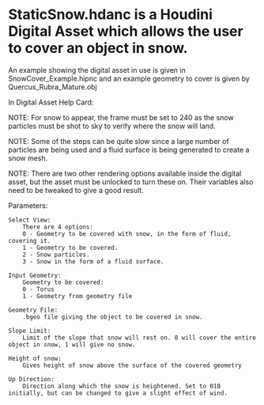 
# StaticSnow.hdanc is a Houdini Digital Asset which allows the user to cover an object in snow.

An example showing the digital asset in use is given in SnowCover_Example.hipnc and an example geometry to cover is given by Quercus_Rubra_Mature.obj


In Digital Asset Help Card:

NOTE:
   For snow to appear, the frame must be set to 240 as the snow particles must be shot to sky to verify where the snow will land. 
   
NOTE: 
   Some of the steps can be quite slow since a large number of particles are being used and a fluid surface is being generated to create a snow mesh.
   
NOTE:
    There are two other rendering options available inside the digital asset, but the asset must be unlocked to turn these on. 
    Their variables also need to be tweaked to give a good result.


Parameters:  

    Select View:
        There are 4 options:
        0 - Geometry to be covered with snow, in the form of fluid, covering it.
        1 - Geometry to be covered.
        2 - Snow particles.
        3 - Snow in the form of a fluid surface.
    
    Input Geometry:
        Geometry to be covered:
        0 - Torus
        1 - Geometry from geometry file
    
    Geometry File: 
        .bgeo file giving the object to be covered in snow.
    
    Slope Limit:
        Limit of the slope that snow will rest on. 0 will cover the entire object in snow, 1 will give no snow. 
    
    Height of snow:
        Gives height of snow above the surface of the covered geometry
    
    Up Direction:
        Direction along which the snow is heightened. Set to 010 initially, but can be changed to give a slight effect of wind. 
